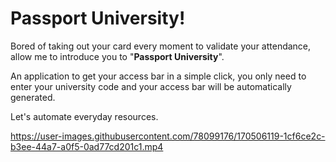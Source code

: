# Passport University!

Bored of taking out your card every moment to validate your attendance, allow me to introduce you to "**Passport University**".

An application to get your access bar in a simple click, you only need to enter your university code and your access bar will be automatically generated.

Let's automate everyday resources.

https://user-images.githubusercontent.com/78099176/170506119-1cf6ce2c-b3ee-44a7-a0f5-0ad77cd201c1.mp4

